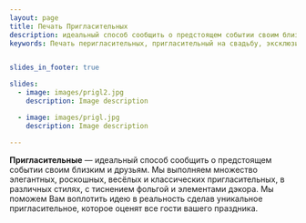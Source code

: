```yaml
---
layout: page
title: Печать Пригласительных
description: идеальный способ сообщить о предстоящем событии своим близким и друзьям. Огромный каталог свадебных приглашений ручной работы на заказ.
keywords: Печать перигласительных, пригласительный на свадьбу, эксклюзивные пригласительные, дизайн пригласительных .


slides_in_footer: true

slides:
  - image: images/prigl2.jpg
    description: Image description

  - image: images/prigl.jpg
    description: Image description

---
```





**Пригласительные** — идеальный способ сообщить о предстоящем событии своим близким и друзьям. Мы  выполняем множество элегантных, роскошных, весёлых и классических пригласительных, в различных стилях, с тиснением фольгой и элементами дэкора. Мы поможем Вам воплотить идею в реальность сделав уникальное пригласительное, которое оценят все гости вашего праздника.
